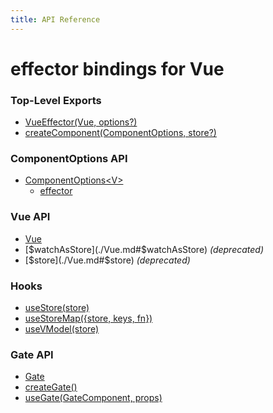 ```yaml
---
title: API Reference
---
```


# effector bindings for Vue

### Top-Level Exports

- [VueEffector(Vue, options?)](./VueEffector.md)
- [createComponent(ComponentOptions, store?)](./createComponent.md)

### ComponentOptions API

- [ComponentOptions\<V\>](./ComponentOptions.md)
  - [effector](./ComponentOptions.md#effector)

### Vue API

- [Vue](./Vue.md)
- [$watchAsStore](./Vue.md#$watchAsStore) _(deprecated)_
- [$store](./Vue.md#$store) _(deprecated)_

### Hooks

- [useStore(store)](./useStore.md)
- [useStoreMap({store, keys, fn})](./useStoreMap.md)
- [useVModel(store)](./useVModel.md)

### Gate API

- [Gate](./Gate.md)
- [createGate()](./createGate.md)
- [useGate(GateComponent, props)](./useGate.md)

